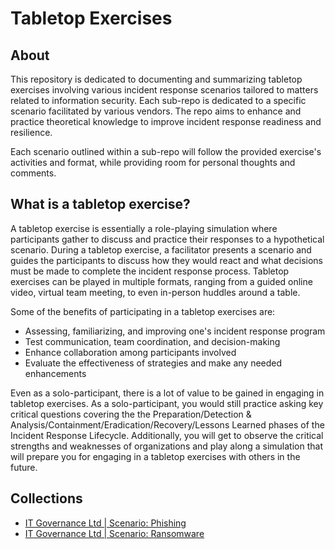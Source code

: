 # Tabletop Exercises

## About

This repository is dedicated to documenting and summarizing tabletop exercises involving various incident response scenarios tailored to matters related to information security. Each sub-repo is dedicated to a specific scenario facilitated by various vendors. The repo aims to enhance and practice theoretical knowledge to improve incident response readiness and resilience.

Each scenario outlined within a sub-repo will follow the provided exercise's activities and format, while providing room for personal thoughts and comments.

## What is a tabletop exercise?
A tabletop exercise is essentially a role-playing simulation where participants gather to discuss and practice their responses to a hypothetical scenario. During a tabletop exercise, a facilitator presents a scenario and guides the participants to discuss how they would react and what decisions must be made to complete the incident response process. Tabletop exercises can be played in multiple formats, ranging from a guided online video, virtual team meeting, to even in-person huddles around a table.



Some of the benefits of participating in a tabletop exercises are:

* Assessing, familiarizing, and improving one's incident response program
* Test communication, team coordination, and decision-making 
* Enhance collaboration among participants involved
* Evaluate the effectiveness of strategies and make any needed enhancements


Even as a solo-participant, there is a lot of value to be gained in engaging in tabletop exercises. As a solo-participant, you would still practice asking key critical questions covering the the Preparation/Detection & Analysis/Containment/Eradication/Recovery/Lessons Learned phases of the Incident Response Lifecycle. Additionally, you will get to observe the critical strengths and weaknesses of organizations and play along a simulation that will prepare you for engaging in a tabletop exercises with others in the future.



## Collections

* [IT Governance Ltd | Scenario: Phishing]()
* [IT Governance Ltd | Scenario: Ransomware]()
